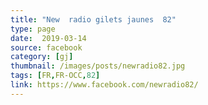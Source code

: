 ```yaml
---
title: "New  radio gilets jaunes  82"
type: page
date:  2019-03-14
source: facebook
category: [gj]
thumbnail: /images/posts/newradio82.jpg
tags: [FR,FR-OCC,82]
link: https://www.facebook.com/newradio82/
---
```

